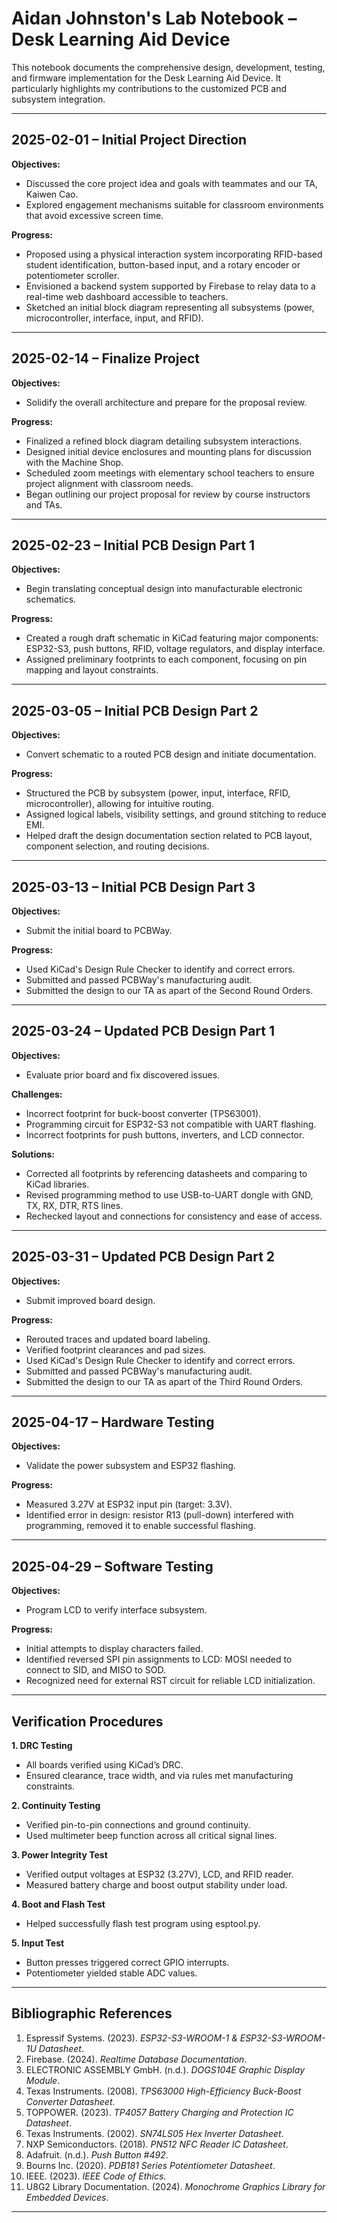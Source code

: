 # Aidan Johnston's Lab Notebook – Desk Learning Aid Device

This notebook documents the comprehensive design, development, testing, and firmware implementation for the Desk Learning Aid Device. It particularly highlights my contributions to the customized PCB and subsystem integration.

---

## 2025-02-01 – Initial Project Direction

**Objectives:**

* Discussed the core project idea and goals with teammates and our TA, Kaiwen Cao.
* Explored engagement mechanisms suitable for classroom environments that avoid excessive screen time.

**Progress:**

* Proposed using a physical interaction system incorporating RFID-based student identification, button-based input, and a rotary encoder or potentiometer scroller.
* Envisioned a backend system supported by Firebase to relay data to a real-time web dashboard accessible to teachers.
* Sketched an initial block diagram representing all subsystems (power, microcontroller, interface, input, and RFID).

---

## 2025-02-14 – Finalize Project

**Objectives:**

* Solidify the overall architecture and prepare for the proposal review.

**Progress:**

* Finalized a refined block diagram detailing subsystem interactions.
* Designed initial device enclosures and mounting plans for discussion with the Machine Shop.
* Scheduled zoom meetings with elementary school teachers to ensure project alignment with classroom needs.
* Began outlining our project proposal for review by course instructors and TAs.

---

## 2025-02-23 – Initial PCB Design Part 1

**Objectives:**

* Begin translating conceptual design into manufacturable electronic schematics.

**Progress:**

* Created a rough draft schematic in KiCad featuring major components: ESP32-S3, push buttons, RFID, voltage regulators, and display interface.
* Assigned preliminary footprints to each component, focusing on pin mapping and layout constraints.

---

## 2025-03-05 – Initial PCB Design Part 2

**Objectives:**

* Convert schematic to a routed PCB design and initiate documentation.

**Progress:**

* Structured the PCB by subsystem (power, input, interface, RFID, microcontroller), allowing for intuitive routing.
* Assigned logical labels, visibility settings, and ground stitching to reduce EMI.
* Helped draft the design documentation section related to PCB layout, component selection, and routing decisions.

---

## 2025-03-13 – Initial PCB Design Part 3

**Objectives:**

* Submit the initial board to PCBWay.

**Progress:**

* Used KiCad's Design Rule Checker to identify and correct errors.
* Submitted and passed PCBWay's manufacturing audit.
* Submitted the design to our TA as apart of the Second Round Orders.

---

## 2025-03-24 – Updated PCB Design Part 1

**Objectives:**

* Evaluate prior board and fix discovered issues.

**Challenges:**

* Incorrect footprint for buck-boost converter (TPS63001).
* Programming circuit for ESP32-S3 not compatible with UART flashing.
* Incorrect footprints for push buttons, inverters, and LCD connector.

**Solutions:**

* Corrected all footprints by referencing datasheets and comparing to KiCad libraries.
* Revised programming method to use USB-to-UART dongle with GND, TX, RX, DTR, RTS lines.
* Rechecked layout and connections for consistency and ease of access.

---

## 2025-03-31 – Updated PCB Design Part 2

**Objectives:**

* Submit improved board design.

**Progress:**

* Rerouted traces and updated board labeling.
* Verified footprint clearances and pad sizes.
* Used KiCad's Design Rule Checker to identify and correct errors.
* Submitted and passed PCBWay's manufacturing audit.
* Submitted the design to our TA as apart of the Third Round Orders.

---

## 2025-04-17 – Hardware Testing

**Objectives:**

* Validate the power subsystem and ESP32 flashing.

**Progress:**

* Measured 3.27V at ESP32 input pin (target: 3.3V).
* Identified error in design: resistor R13 (pull-down) interfered with programming, removed it to enable successful flashing.

---

## 2025-04-29 – Software Testing

**Objectives:**

* Program LCD to verify interface subsystem.

**Progress:**

* Initial attempts to display characters failed.
* Identified reversed SPI pin assignments to LCD: MOSI needed to connect to SID, and MISO to SOD.
* Recognized need for external RST circuit for reliable LCD initialization.

---
## Verification Procedures

**1. DRC Testing**

* All boards verified using KiCad’s DRC.
* Ensured clearance, trace width, and via rules met manufacturing constraints.

**2. Continuity Testing**

* Verified pin-to-pin connections and ground continuity.
* Used multimeter beep function across all critical signal lines.

**3. Power Integrity Test**

* Verified output voltages at ESP32 (3.27V), LCD, and RFID reader.
* Measured battery charge and boost output stability under load.

**4. Boot and Flash Test**

* Helped successfully flash test program using esptool.py.

**5. Input Test**

* Button presses triggered correct GPIO interrupts.
* Potentiometer yielded stable ADC values.

---

## Bibliographic References

1. Espressif Systems. (2023). *ESP32-S3-WROOM-1 & ESP32-S3-WROOM-1U Datasheet*.
2. Firebase. (2024). *Realtime Database Documentation*.
3. ELECTRONIC ASSEMBLY GmbH. (n.d.). *DOGS104E Graphic Display Module*.
4. Texas Instruments. (2008). *TPS63000 High-Efficiency Buck-Boost Converter Datasheet*.
5. TOPPOWER. (2023). *TP4057 Battery Charging and Protection IC Datasheet*.
6. Texas Instruments. (2002). *SN74LS05 Hex Inverter Datasheet*.
7. NXP Semiconductors. (2018). *PN512 NFC Reader IC Datasheet*.
8. Adafruit. (n.d.). *Push Button #492*.
9. Bourns Inc. (2020). *PDB181 Series Potentiometer Datasheet*.
10. IEEE. (2023). *IEEE Code of Ethics*.
11. U8G2 Library Documentation. (2024). *Monochrome Graphics Library for Embedded Devices*.

---
